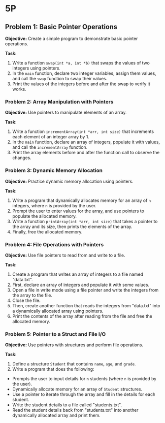 # 5P

## Problem 1: Basic Pointer Operations

**Objective:** Create a simple program to demonstrate basic pointer operations.

**Task:**

1. Write a function `swap(int *a, int *b)` that swaps the values of two integers using pointers.
2. In the `main` function, declare two integer variables, assign them values, and call the `swap` function to swap their values.
3. Print the values of the integers before and after the swap to verify it works.

### Problem 2: Array Manipulation with Pointers

**Objective:** Use pointers to manipulate elements of an array.

**Task:**

1. Write a function `incrementArray(int *arr, int size)` that increments each element of an integer array by 1.
2. In the `main` function, declare an array of integers, populate it with values, and call the `incrementArray` function.
3. Print the array elements before and after the function call to observe the changes.

### Problem 3: Dynamic Memory Allocation

**Objective:** Practice dynamic memory allocation using pointers.

**Task:**

1. Write a program that dynamically allocates memory for an array of `n` integers, where `n` is provided by the user.
2. Prompt the user to enter values for the array, and use pointers to populate the allocated memory.
3. Write a function `printArray(int *arr, int size)` that takes a pointer to the array and its size, then prints the elements of the array.
4. Finally, free the allocated memory.

### Problem 4: File Operations with Pointers

**Objective:** Use file pointers to read from and write to a file.

**Task:**

1. Create a program that writes an array of integers to a file named "data.txt".
2. First, declare an array of integers and populate it with some values.
3. Open a file in write mode using a file pointer and write the integers from the array to the file.
4. Close the file.
5. Then, create another function that reads the integers from "data.txt" into a dynamically allocated array using pointers.
6. Print the contents of the array after reading from the file and free the allocated memory.

### Problem 5: Pointer to a Struct and File I/O

**Objective:** Use pointers with structures and perform file operations.

**Task:**

1. Define a structure `Student` that contains `name`, `age`, and `grade`.
2. Write a program that does the following:

- Prompts the user to input details for `n` students (where `n` is provided by the user).
- Dynamically allocate memory for an array of `Student` structures.
- Use a pointer to iterate through the array and fill in the details for each student.
- Write the student details to a file called "students.txt".
- Read the student details back from "students.txt" into another dynamically allocated array and print them.
